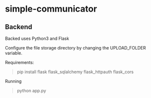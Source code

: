 # simple-communicator

Backend
-------
Backed uses Python3 and Flask

Configure the file storage directory by changing the UPLOAD_FOLDER variable.

Requirements:
>pip install flask flask_sqlalchemy flask_httpauth flask_cors

Running
>python app.py
